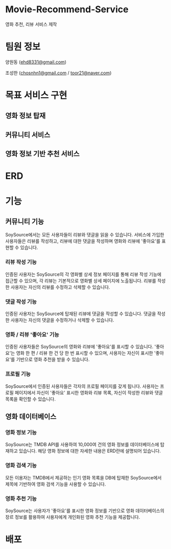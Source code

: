 # Movie-Recommend-Service
영화 추천, 리뷰 서비스 제작

# 팀원 정보

양원동 (ehd8331@gmail.com)

조성한 (chosnhn1@gmail.com / toor21@naver.com)


# 목표 서비스 구현

## 영화 정보 탑재



## 커뮤니티 서비스

## 영화 정보 기반 추천 서비스



# ERD




# 기능

## 커뮤니티 기능

SoySource에서는 모든 사용자들이 리뷰와 댓글을 읽을 수 있습니다. 서비스에 가입한 사용자들은 리뷰를 작성하고, 리뷰에 대한 댓글을 작성하며 영화와 리뷰에 '좋아요'를 표현할 수 있습니다. 

### 리뷰 작성 기능

인증된 사용자는 SoySource의 각 영화별 상세 정보 페이지를 통해 리뷰 작성 기능에 접근할 수 있으며, 각 리뷰는 기본적으로 영화별 상세 페이지에 노출됩니다. 리뷰를 작성한 사용자는 자신의 리뷰를 수정하고 삭제할 수 있습니다.

### 댓글 작성 기능

인증된 사용자는 SoySource에 탑재된 리뷰에 댓글을 작성할 수 있습니다. 댓글을 작성한 사용자는 자신의 댓글을 수정하거나 삭제할 수 있습니다.

### 영화 / 리뷰 '좋아요' 기능

인증된 사용자들은 SoySource의 영화와 리뷰에 '좋아요'를 표시할 수 있습니다. '좋아요'는 영화 한 편 / 리뷰 한 건 당 한 번 표시할 수 있으며, 사용자는 자신이 표시한 '좋아요'를 기반으로 영화 추천을 받을 수 있습니다.

### 프로필 기능

SoySource에서 인증된 사용자들은 각자의 프로필 페이지를 갖게 됩니다. 사용자는 프로필 페이지에서 자신이 '좋아요' 표시한 영화와 리뷰 목록, 자신이 작성한 리뷰와 댓글 목록을 확인할 수 있습니다.

## 영화 데이터베이스

### 영화 정보 기능

SoySource는 TMDB API를 사용하여 10,000여 건의 영화 정보를 데이터베이스에 탑재하고 있습니다. 해당 영화 정보에 대한 자세한 내용은 ERD란에 설명되어 있습니다.

### 영화 검색 기능

모든 이용자는 TMDB에서 제공하는 인기 영화 목록을 DB에 탑재한 SoySource에서 제목에 기반하여 영화 검색 기능을 사용할 수 있습니다.

### 영화 추천 기능

SoySource는 사용자가 '좋아요'를 표시한 영화 정보를 기반으로 영화 데이터베이스의 장르 정보를 활용하여 사용자에게 개인화된 영화 추천 기능을 제공합니다.

# 배포
